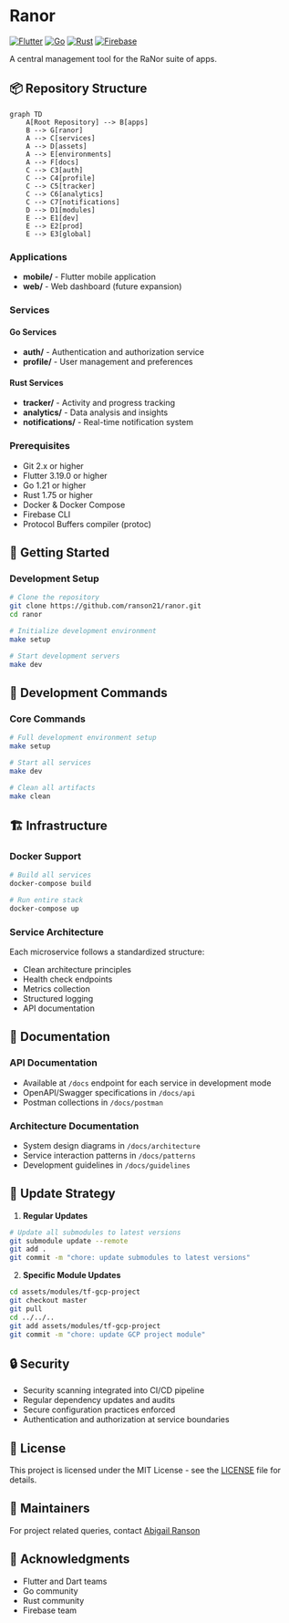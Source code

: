# Ranor

[![Flutter](https://img.shields.io/badge/Flutter-3.19.0-02569B?style=for-the-badge&logo=flutter&logoColor=white)](https://flutter.dev/) [![Go](https://img.shields.io/badge/Go-1.21+-00ADD8?style=for-the-badge&logo=go&logoColor=white)](https://golang.org/) [![Rust](https://img.shields.io/badge/Rust-1.75+-000000?style=for-the-badge&logo=rust&logoColor=white)](https://www.rust-lang.org/) [![Firebase](https://img.shields.io/badge/Firebase-FFCA28?style=for-the-badge&logo=firebase&logoColor=black)](https://firebase.google.com/)

A central management tool for the RaNor suite of apps.

## 📦 Repository Structure

```mermaid
graph TD
    A[Root Repository] --> B[apps]
    B --> G[ranor]
    A --> C[services]
    A --> D[assets]
    A --> E[environments]
    A --> F[docs]
    C --> C3[auth]
    C --> C4[profile]
    C --> C5[tracker]
    C --> C6[analytics]
    C --> C7[notifications]
    D --> D1[modules]
    E --> E1[dev]
    E --> E2[prod]
    E --> E3[global]
```

### Applications
- **mobile/** - Flutter mobile application
- **web/** - Web dashboard (future expansion)

### Services
#### Go Services
- **auth/** - Authentication and authorization service
- **profile/** - User management and preferences

#### Rust Services
- **tracker/** - Activity and progress tracking
- **analytics/** - Data analysis and insights
- **notifications/** - Real-time notification system

### Prerequisites
- Git 2.x or higher
- Flutter 3.19.0 or higher
- Go 1.21 or higher
- Rust 1.75 or higher
- Docker & Docker Compose
- Firebase CLI
- Protocol Buffers compiler (protoc)

## 🚀 Getting Started

### Development Setup
```bash
# Clone the repository
git clone https://github.com/ranson21/ranor.git
cd ranor

# Initialize development environment
make setup

# Start development servers
make dev
```

## 🔧 Development Commands

### Core Commands
```bash
# Full development environment setup
make setup

# Start all services
make dev

# Clean all artifacts
make clean
```

## 🏗️ Infrastructure

### Docker Support
```bash
# Build all services
docker-compose build

# Run entire stack
docker-compose up
```

### Service Architecture
Each microservice follows a standardized structure:
- Clean architecture principles
- Health check endpoints
- Metrics collection
- Structured logging
- API documentation

## 📖 Documentation

### API Documentation
- Available at `/docs` endpoint for each service in development mode
- OpenAPI/Swagger specifications in `/docs/api`
- Postman collections in `/docs/postman`

### Architecture Documentation
- System design diagrams in `/docs/architecture`
- Service interaction patterns in `/docs/patterns`
- Development guidelines in `/docs/guidelines`

## 🔄 Update Strategy

1. **Regular Updates**
```bash
# Update all submodules to latest versions
git submodule update --remote
git add .
git commit -m "chore: update submodules to latest versions"
```

2. **Specific Module Updates**
```bash
cd assets/modules/tf-gcp-project
git checkout master
git pull
cd ../../..
git add assets/modules/tf-gcp-project
git commit -m "chore: update GCP project module"
```

## 🔒 Security

- Security scanning integrated into CI/CD pipeline
- Regular dependency updates and audits
- Secure configuration practices enforced
- Authentication and authorization at service boundaries

## 📄 License

This project is licensed under the MIT License - see the [LICENSE](LICENSE) file for details.

## 👥 Maintainers

For project related queries, contact [Abigail Ranson](mailto:abby@abbyranson.com)

## 🌟 Acknowledgments

- Flutter and Dart teams
- Go community
- Rust community
- Firebase team
